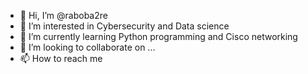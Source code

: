 - 👋 Hi, I’m @raboba2re
- 👀 I’m interested in Cybersecurity and Data science
- 🌱 I’m currently learning Python programming and Cisco networking
- 💞️ I’m looking to collaborate on ...
- 📫 How to reach me 

<!---
raboba2re/raboba2re is a ✨ special ✨ repository because its `README.md` (this file) appears on your GitHub profile.
You can click the Preview link to take a look at your changes.
--->
